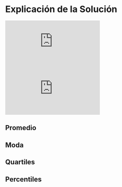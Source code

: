 # Explicación de la Solución

![Enunciado](https://github.com/OsvaldoRodriguez/INF-354-2-23-IA-PRIMER-PARCIAL/blob/master/PREGUNTA%201/Enunciado.txt)
![Solucion](https://github.com/OsvaldoRodriguez/INF-354-2-23-IA-PRIMER-PARCIAL/blob/master/PREGUNTA%201/solucion_pregunta_1.py)

## Promedio

## Moda

## Quartiles

## Percentiles

